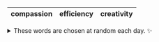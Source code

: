 <!-- word_basket start -->
| compassion | efficiency | creativity |
| :--------: | :--------: | :--------: |

<details>
  <summary>These words are chosen at random each day. ✨</summary>
  Take a look inside this repo to see how that works.
</details>
<!-- word_basket end -->
